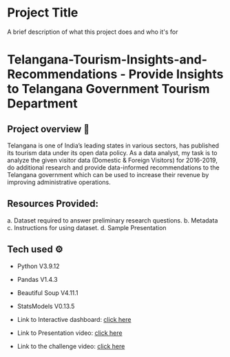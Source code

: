 
# Project Title

A brief description of what this project does and who it's for

# Telangana-Tourism-Insights-and-Recommendations - Provide Insights to Telangana Government Tourism Department

## Project overview 👀


Telangana is one of India’s leading states in various sectors, has published its tourism data under its open data policy.
As a data analyst, my task is to analyze the given visitor data (Domestic & Foreign Visitors) for 2016-2019,
do additional research and provide data-informed recommendations to the Telangana government which can be used to increase their revenue by improving administrative operations.

## Resources Provided:
a.    Dataset required to answer preliminary research questions.
b.    Metadata
c.    Instructions for using dataset.
d.    Sample Presentation

## Tech used ⚙️

* Python V3.9.12
* Pandas V1.4.3
* Beautiful Soup V4.11.1
* StatsModels V0.13.5



* Link to Interactive dashboard:  [click here](https://lnkd.in/dWyiYUXD)
* Link to Presentation video:  [click here](https://lnkd.in/dZcuEWEc)
* Link to the challenge video:  [click here](https://lnkd.in/da5yWksj)

